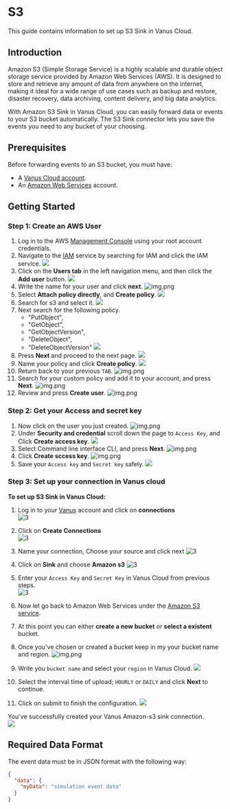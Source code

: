 # S3

This guide contains information to set up S3 Sink in Vanus Cloud.

## Introduction

Amazon S3 (Simple Storage Service) is a highly scalable and durable object storage service provided by Amazon Web Services (AWS). It is designed to store and retrieve any amount of data from anywhere on the internet, making it ideal for a wide range of use cases such as backup and restore, disaster recovery, data archiving, content delivery, and big data analytics.

With Amazon S3 Sink in Vanus Cloud, you can easily forward data or events to your S3 bucket automatically. The S3 Sink connector lets you save the events you need to any bucket of your choosing.


## Prerequisites

Before forwarding events to an S3 bucket, you must have:

- A [Vanus Cloud account](https://cloud.vanus.ai).
- An [Amazon Web Services](https://aws.amazon.com) account.

## Getting Started

### Step 1: Create an AWS User

1. Log in to the AWS [Management Console](https://aws.amazon.com) using your root account credentials.
2. Navigate to the [IAM](https://console.aws.amazon.com/iam/) service by searching for IAM and click the IAM service.
   ![](images/1.png)
3. Click on the **Users tab** in the left navigation menu, and then click the **Add user** button.
   ![](images/2.png)
4. Write the name for your user and click **next**.
   ![img.png](images/3.png)
5. Select **Attach policy directly**, and **Create policy**.
   ![](images/4.png)
6. Search for s3 and select it.
   ![](images/5.png)
7. Next search for the following policy.
    - "PutObject",
    - "GetObject",
    - "GetObjectVersion",
    - "DeleteObject",
    - "DeleteObjectVersion"
      ![](images/6.png)
8. Press **Next** and proceed to the next page.
   ![](images/7.png)
9. Name your policy and click **Create policy**.
   ![](images/8.png)
10. Return back to your previous `TAB`.
    ![img.png](images/8.1.png)
11. Search for your custom policy and add it to your account, and press **Next**.
    ![img.png](images/9.png)
12. Review and press **Create user**.
    ![img.png](images/10.png)

### Step 2: Get your Access and secret key

1. Now click on the user you just created.
   ![img.png](images/11.png)
2. Under **Security and credential** scroll down the page to `Access Key`, and Click **Create access key**.
   ![](images/12.png)
3. Select Command line interface CLI, and press **Next**.
   ![img.png](images/13.png)
4. Click **Create sccess key**.
   ![img.png](images/14.png)
5. Save your `Access key` and `Secret key` safely.
   ![](images/15.png)

### Step 3: Set up your connection in Vanus cloud 
**To set up S3 Sink in Vanus Cloud:**  

1. Log in to your [Vanus](cloud.vanus.ai) account and click on **connections**  
![3](images/go%20to%20vanuscloud.png)  

2. Click on **Create Connections**  
![3](images/click%20create%20connection.png)  

3. Name your connection, Choose your source and click next 
![3](images/choose%20source.png) 

4. Click on **Sink** and choose **Amazon s3** 
![3](images/choose%20sink.png) 

5. Enter your `Access Key` and `Secret Key` in Vanus Cloud from previous steps.  
![3](images/sink%20config.png) 

6. Now let go back to Amazon Web Services under the [Amazon S3 service](https://s3.console.aws.amazon.com).  

7. At this point you can either **create a new bucket** or **select a existent** bucket.  

8. Once you've chosen or created a bucket keep in my your bucket name and region.
![img.png](images/16.png)  

9. Write you `bucket name` and select your `region` in Vanus Cloud.
![](images/17.png) 

10. Select the interval time of upload; `HOURLY` or `DAILY` and click **Next** to continue.  

11. Click on submit to finish the configuration. 
![](images/submit.png)  

You've successfully created your Vanus Amazon-s3 sink connection.  
![](images/successful%20connection.png)  

## Required Data Format

The event data must be in JSON format with the following way:

```json
{
  "data": {
    "myData": "simulation event data"
  }
}
```
